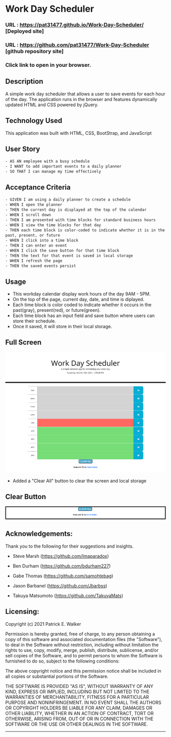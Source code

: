 # Work Day Scheduler

### URL : https://pat31477.github.io/Work-Day-Scheduler/ [Deployed site]

### URL : https://github.com/pat31477/Work-Day-Scheduler [github repository site]

### Click link to open in your browser.

 
## Description
A simple work day scheduler that allows a user to save events for each hour of the day. The application runs in the browser and features dynamically updated HTML and CSS powered by jQuery.

## Technology Used
This application was built with HTML, CSS, BootStrap, and JavaScript

## User Story
```
- AS AN employee with a busy schedule
- I WANT to add important events to a daily planner
- SO THAT I can manage my time effectively
```

## Acceptance Criteria
```
- GIVEN I am using a daily planner to create a schedule
- WHEN I open the planner
- THEN the current day is displayed at the top of the calendar
- WHEN I scroll down
- THEN I am presented with time blocks for standard business hours
- WHEN I view the time blocks for that day
- THEN each time block is color-coded to indicate whether it is in the past, present, or future
- WHEN I click into a time block
- THEN I can enter an event
- WHEN I click the save button for that time block
- THEN the text for that event is saved in local storage
- WHEN I refresh the page
- THEN the saved events persist
```

## Usage
- This workday calendar display work hours of the day 9AM - 5PM.
- On the top of the page, current day, date, and time is diplayed.
- Each time block is color coded to indicate whether it occurs in the past(gray), present(red), or future(green).
- Each time block has an input field and save button where users can store their schedule.
- Once it saved, it will store in their local storage.

## Full Screen
![](Assets/Images/FullPageApp.png?raw=true)

- Added a "Clear All" button to clear the screen and local storage

## Clear Button
![](Assets/Images/ClearButton.png?raw=true)


## Acknowledgements:

Thank you to the following for their suggestions and insights.

* Steve Marsh (https://github.com/Imaparadox)

* Ben Durham (https://github.com/bdurham227)

* Gabe Thomas (https://github.com/samohtebag)

* Jason Barbanel (https://github.com/Jbarbss)

* Takuya Matsumoto (https://github.com/TakuyaMats)

## Licensing:

Copyright (c) 2021 Patrick E. Walker

Permission is hereby granted, free of charge, to any person obtaining
a copy of this software and associated documentation files (the
"Software"), to deal in the Software without restriction, including
without limitation the rights to use, copy, modify, merge, publish,
distribute, sublicense, and/or sell copies of the Software, and to
permit persons to whom the Software is furnished to do so, subject to
the following conditions:

The above copyright notice and this permission notice shall be
included in all copies or substantial portions of the Software.

THE SOFTWARE IS PROVIDED "AS IS", WITHOUT WARRANTY OF ANY KIND,
EXPRESS OR IMPLIED, INCLUDING BUT NOT LIMITED TO THE WARRANTIES OF
MERCHANTABILITY, FITNESS FOR A PARTICULAR PURPOSE AND
NONINFRINGEMENT. IN NO EVENT SHALL THE AUTHORS OR COPYRIGHT HOLDERS BE
LIABLE FOR ANY CLAIM, DAMAGES OR OTHER LIABILITY, WHETHER IN AN ACTION
OF CONTRACT, TORT OR OTHERWISE, ARISING FROM, OUT OF OR IN CONNECTION
WITH THE SOFTWARE OR THE USE OR OTHER DEALINGS IN THE SOFTWARE.
- - -